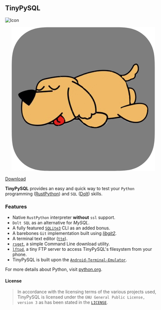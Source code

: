 ## TinyPySQL
![Icon](https://upload.wikimedia.org/wikipedia/commons/thumb/8/86/GPL_v3_Blue_Badge.svg/100px-GPL_v3_Blue_Badge.svg.png) 

<p align="center">
  <img src="https://raw.githubusercontent.com/searemind/searemind.github.io/main/appicon.png" />
</p>

[Download](https://github.com/searemind/searemind.github.io/raw/main/TinyPySQL-v1.apk)

**TinyPySQL** provides an easy and quick way to test your `Python` programming ([RustPython](https://github.com/RustPython/RustPython)) and `SQL` ([Dolt](https://github.com/dolthub/dolt)) skills. 

### Features
+ Native `RustPython` interpreter **without** `ssl` support.
+ `Dolt SQL` as an alternative for *MySQL*.
+ A fully featured [`SQLite3`](https://sqlite.org) CLI as an added bonus.
+ A barebones `Git` implementation built using [*libgit2*](https://github.com/libgit2/libgit2).
+ A terminal text editor ([`tte`](https://github.com/GrenderG/tte)).
+ [`rsget`](https://github.com/otavio/rsget), a simple Command Line download utility.
+ [`lftpd`](https://github.com/vonnieda/lftpd), a tiny FTP server to access TinyPySQL's filesystem from your phone.
+ TinyPySQL is built upon the [`Android-Terminal-Emulator`](https://github.com/jackpal/Android-Terminal-Emulator).

For more details about Python, visit [python.org](https://www.python.org/).

#### License
> In accordance with the licensing terms of the various projects used, TinyPySQL is licensed under the `GNU General Public License, version 3` as has been stated in the [`LICENSE`](https://github.com/searemind/searemind.github.io/blob/main/LICENSE). 
